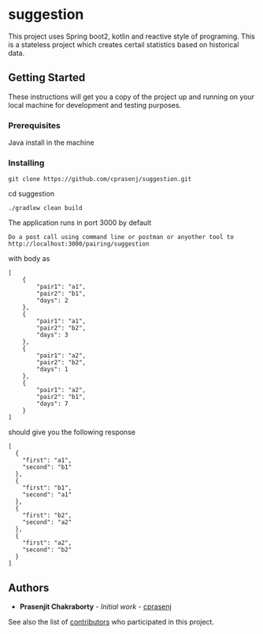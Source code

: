 # suggestion

This project uses Spring boot2, kotlin and reactive style of programing. This is a stateless project which creates certail statistics based on historical data.

## Getting Started

These instructions will get you a copy of the project up and running on your local machine for development and testing purposes.

### Prerequisites

Java install in the machine


### Installing

```
git clone https://github.com/cprasenj/suggestion.git

```
cd suggestion

```
./gradlew clean build

```
The application runs in port 3000 by default

```
Do a post call using command line or postman or anyother tool to http://localhost:3000/pairing/suggestion

```
with body as
```
[
	{
		"pair1": "a1",
		"pair2": "b1",
		"days": 2
	},
	{
		"pair1": "a1",
		"pair2": "b2",
		"days": 3
	},
	{
		"pair1": "a2",
		"pair2": "b2",
		"days": 1
	},
	{
		"pair1": "a2",
		"pair2": "b1",
		"days": 7
	}
]
```

should give you the following response
```
[
  {
    "first": "a1",
    "second": "b1"
  },
  {
    "first": "b1",
    "second": "a1"
  },
  {
    "first": "b2",
    "second": "a2"
  },
  {
    "first": "a2",
    "second": "b2"
  }
]
```

## Authors

* **Prasenjit Chakraborty** - *Initial work* - [cprasenj](https://github.com/cprasenj)

See also the list of [contributors](https://github.com/cprasenj/suggestion/graphs/contributors) who participated in this project.

